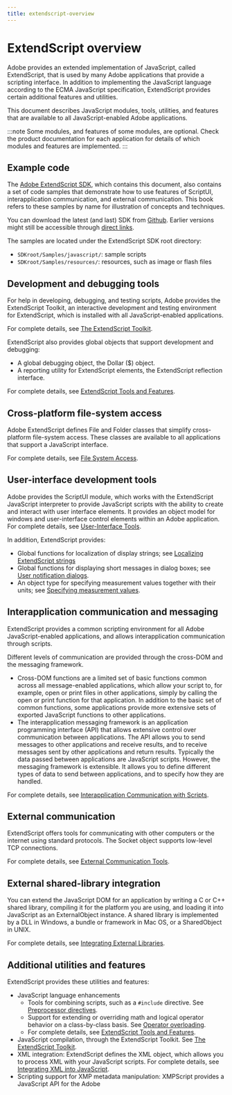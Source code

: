 ```yaml
---
title: extendscript-overview
---
```

# ExtendScript overview

Adobe provides an extended implementation of JavaScript, called ExtendScript, that is used by many Adobe applications that provide a scripting interface. In addition to implementing the JavaScript language according to the ECMA JavaScript specification, ExtendScript provides certain additional features and utilities.

This document describes JavaScript modules, tools, utilities, and features that are available to all JavaScript-enabled Adobe applications.

:::note
Some modules, and features of some modules, are optional. Check the product documentation for each application for details of which modules and features are implemented.
:::


## Example code

The [Adobe ExtendScript SDK](https://github.com/Adobe-CEP/CEP-Resources/tree/master/ExtendScript-Toolkit), which contains this document, also contains a set of code samples that demonstrate how to use features of ScriptUI, interapplication communication, and external communication. This book refers to these samples by name for illustration of concepts and techniques.

You can download the latest (and last) SDK from [Github](https://github.com/Adobe-CEP/CEP-Resources/tree/master/ExtendScript-Toolkit). Earlier versions might still be accessible through [direct links](https://github.com/aenhancers/javascript-tools-guide/issues/2#issuecomment-1019312237).

The samples are located under the ExtendScript SDK root directory:

- `SDKroot/Samples/javascript/`: sample scripts
- `SDKroot/Samples/resources/`: resources, such as image or flash files

## Development and debugging tools

For help in developing, debugging, and testing scripts, Adobe provides the ExtendScript Toolkit, an interactive development and testing environment for ExtendScript, which is installed with all JavaScript-enabled applications.

For complete details, see [The ExtendScript Toolkit](../../extendscript-toolkit/index#the-extendscript-toolkit).

ExtendScript also provides global objects that support development and debugging:

- A global debugging object, the Dollar ($) object.
- A reporting utility for ExtendScript elements, the ExtendScript reflection interface.

For complete details, see [ExtendScript Tools and Features](../../extendscript-tools-features/index#extendscript-tools-and-features).

## Cross-platform file-system access

Adobe ExtendScript defines File and Folder classes that simplify cross-platform file-system access. These classes are available to all applications that support a JavaScript interface.

For complete details, see [File System Access](../../file-system-access/index#file-system-access).

## User-interface development tools

Adobe provides the ScriptUI module, which works with the ExtendScript JavaScript interpreter to provide JavaScript scripts with the ability to create and interact with user interface elements. It provides an object model for windows and user-interface control elements within an Adobe application. For complete details, see [User-Interface Tools](../../user-interface-tools/index#user-interface-tools).

In addition, ExtendScript provides:

- Global functions for localization of display strings; see [Localizing ExtendScript strings](../../extendscript-tools-features/localizing-extendscript-strings)
- Global functions for displaying short messages in dialog boxes; see [User notification dialogs](../../extendscript-tools-features/user-notification-dialogs).
- An object type for specifying measurement values together with their units; see [Specifying measurement values](../../extendscript-tools-features/specifying-measurement-values).

## Interapplication communication and messaging

ExtendScript provides a common scripting environment for all Adobe JavaScript-enabled applications, and allows interapplication communication through scripts.

Different levels of communication are provided through the cross-DOM and the messaging framework.

- Cross-DOM functions are a limited set of basic functions common across all message-enabled applications, which allow your script to, for example, open or print files in other applications, simply by calling the open or print function for that application. In addition to the basic set of common functions, some applications provide more extensive sets of exported JavaScript functions to other applications.
- The interapplication messaging framework is an application programming interface (API) that allows extensive control over communication between applications. The API allows you to send messages to other applications and receive results, and to receive messages sent by other applications and return results. Typically the data passed between applications are JavaScript scripts. However, the messaging framework is extensible. It allows you to define different types of data to send between applications, and to specify how they are handled.

For complete details, see [Interapplication Communication with Scripts](../../interapplication-communication/index#interapplication-communication-with-scripts).

## External communication

ExtendScript offers tools for communicating with other computers or the internet using standard protocols. The Socket object supports low-level TCP connections.

For complete details, see [External Communication Tools](../../external-communication/index#external-communication-tools).

## External shared-library integration

You can extend the JavaScript DOM for an application by writing a C or C++ shared library, compiling it for the platform you are using, and loading it into JavaScript as an ExternalObject instance. A shared library is implemented by a DLL in Windows, a bundle or framework in Mac OS, or a SharedObject in UNIX.

For complete details, see [Integrating External Libraries](../../integrating-external-libraries/index#integrating-external-libraries).

## Additional utilities and features

ExtendScript provides these utilities and features:

- JavaScript language enhancements
    - Tools for combining scripts, such as a `#include` directive. See [Preprocessor directives](../../extendscript-tools-features/preprocessor-directives).
    - Support for extending or overriding math and logical operator behavior on a class-by-class basis. See [Operator overloading](../../extendscript-tools-features/operator-overloading).
    - For complete details, see [ExtendScript Tools and Features](../../extendscript-tools-features/index#extendscript-tools-and-features).
- JavaScript compilation, through the ExtendScript Toolkit. See [The ExtendScript Toolkit](../../extendscript-toolkit/index#the-extendscript-toolkit).
- XML integration: ExtendScript defines the XML object, which allows you to process XML with your JavaScript scripts. For complete details, see [Integrating XML into JavaScript](../../integrating-xml/index#integrating-xml-into-javascript).
- Scripting support for XMP metadata manipulation: XMPScript provides a JavaScript API for the Adobe
